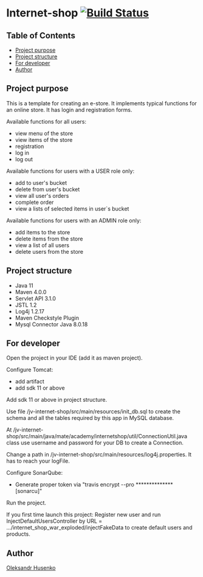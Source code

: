 # Internet-shop [![Build Status](https://travis-ci.com/vztot/internet-shop.svg?branch=master)](https://travis-ci.com/vztot/internet-shop)

## Table of Contents

* [Project purpose](#project-purpose)
* [Project structure](#project-structure)
* [For developer](#for-developer)
* [Author](#author)

## Project purpose

This is a template for creating an e-store. It implements typical functions for an online store. It has login and registration forms.

Available functions for all users:
* view menu of the store
* view items of the store
* registration
* log in
* log out

Available functions for users with a USER role only:
* add to user's bucket
* delete from user's bucket
* view all user's orders
* complete order
* view a lists of selected items in user`s bucket

Available functions for users with an ADMIN role only:
* add items to the store
* delete items from the store
* view a list of all users
* delete users from the store

## Project structure

* Java 11
* Maven 4.0.0
* Servlet API 3.1.0
* JSTL 1.2
* Log4j 1.2.17
* Maven Checkstyle Plugin
* Mysql Connector Java 8.0.18

## For developer

Open the project in your IDE (add it as maven project).

Configure Tomcat:
* add artifact
* add sdk 11 or above

Add sdk 11 or above in project structure.

Use file /jv-internet-shop/src/main/resources/init_db.sql to create the schema and all the tables required by this app in MySQL database.

At /jv-internet-shop/src/main/java/mate/academy/internetshop/util/ConnectionUtil.java class use username and password for your DB to create a Connection.

Change a path in /jv-internet-shop/src/main/resources/log4j.properties. It has to reach your logFile.

Configure SonarQube:
* Generate proper token via "travis encrypt --pro **************[sonarcu]"

Run the project.

If you first time launch this project: Register new user and run InjectDefaultUsersController by URL = .../internet_shop_war_exploded/injectFakeData to create default users and products.

## Author

[Oleksandr Husenko](https://github.com/vztot)